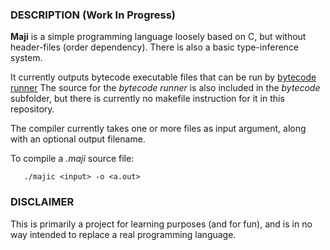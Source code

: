 ### DESCRIPTION (Work In Progress)

**Maji** is a simple programming language loosely based on C, but without header-files (order dependency).
There is also a basic type-inference system.

It currently outputs bytecode executable files that can be run by [bytecode runner](https://github.com/koekeishiya/bytecode)
The source for the *bytecode runner* is also included in the *bytecode* subfolder,
but there is currently no makefile instruction for it in this repository.

The compiler currently takes one or more files as input argument, along with an optional output filename.

To compile a *.maji* source file:

```
   ./majic <input> -o <a.out>
```

### DISCLAIMER

This is primarily a project for learning purposes (and for fun), and is in no way intended to replace a real programming language.
